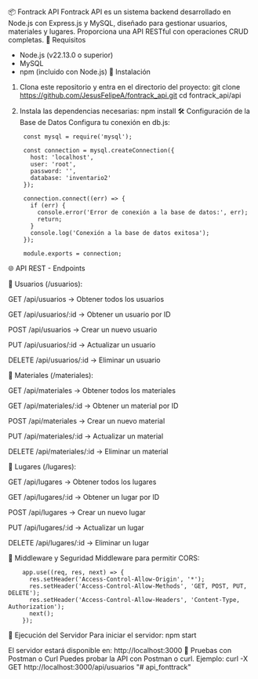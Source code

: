 📦 Fontrack API
Fontrack API es un sistema backend desarrollado en Node.js con Express.js y MySQL, diseñado para gestionar usuarios, materiales y lugares. Proporciona una API RESTful con operaciones CRUD completas.
🔧 Requisitos
- Node.js (v22.13.0 o superior)
- MySQL
- npm (incluido con Node.js)
🚀 Instalación
1. Clona este repositorio y entra en el directorio del proyecto:
   git clone https://github.com/JesusFelipeA/fontrack_api.git
   cd fontrack_api/api

2. Instala las dependencias necesarias:
   npm install
🛠 Configuración de la Base de Datos
Configura tu conexión en db.js:

        const mysql = require('mysql');

        const connection = mysql.createConnection({
          host: 'localhost',
          user: 'root',
          password: '',
          database: 'inventario2'
        });

        connection.connect((err) => {
          if (err) {
            console.error('Error de conexión a la base de datos:', err);
            return;
          }
          console.log('Conexión a la base de datos exitosa');
        });

        module.exports = connection;
        
🌐 API REST - Endpoints

📌 Usuarios (/usuarios):

GET    /api/usuarios         → Obtener todos los usuarios

GET    /api/usuarios/:id     → Obtener un usuario por ID

POST   /api/usuarios         → Crear un nuevo usuario

PUT    /api/usuarios/:id     → Actualizar un usuario

DELETE /api/usuarios/:id     → Eliminar un usuario

📌 Materiales (/materiales):

GET    /api/materiales         → Obtener todos los materiales

GET    /api/materiales/:id     → Obtener un material por ID

POST   /api/materiales         → Crear un nuevo material

PUT    /api/materiales/:id     → Actualizar un material

DELETE /api/materiales/:id     → Eliminar un material

📌 Lugares (/lugares):

GET    /api/lugares         → Obtener todos los lugares

GET    /api/lugares/:id     → Obtener un lugar por ID

POST   /api/lugares         → Crear un nuevo lugar

PUT    /api/lugares/:id     → Actualizar un lugar

DELETE /api/lugares/:id     → Eliminar un lugar

🔐 Middleware y Seguridad
Middleware para permitir CORS:

        app.use((req, res, next) => {
          res.setHeader('Access-Control-Allow-Origin', '*');
          res.setHeader('Access-Control-Allow-Methods', 'GET, POST, PUT, DELETE');
          res.setHeader('Access-Control-Allow-Headers', 'Content-Type, Authorization');
          next();
        });
        
🚀 Ejecución del Servidor
Para iniciar el servidor:
npm start

El servidor estará disponible en:
http://localhost:3000
🧪 Pruebas con Postman o Curl
Puedes probar la API con Postman o curl. Ejemplo:
curl -X GET http://localhost:3000/api/usuarios
"# api_fonttrack" 
